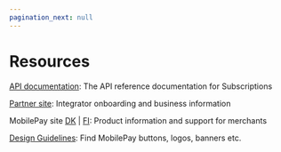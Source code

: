 ```yaml
---
pagination_next: null
---
```


# Resources

[API documentation](https://developer.mobilepay.dk/produc/api/subscriptions): The API reference documentation for Subscriptions

[Partner site](https://www.mobilepaygroup.com/partner/subscriptions): Integrator onboarding and business information

MobilePay site [DK](https://www.mobilepay.dk/erhverv/abonnementer-og-fakturering/mobilepay-subscriptions) | [FI](https://mobilepay.fi/yrityksille/toistuvat-maksut-ja-laskutus/mobilepay-subscriptions): Product information and support for merchants

[Design Guidelines](https://www.mobilepaygroup.com/design): Find MobilePay buttons, logos, banners etc.

